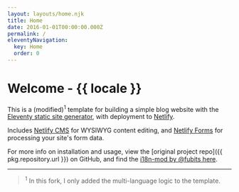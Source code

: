 ```yaml
---
layout: layouts/home.njk
title: Home
date: 2016-01-01T00:00:00.000Z
permalink: /
eleventyNavigation:
  key: Home
  order: 0
---
```


# Welcome - {{ locale }}

This is a (modified)<sup>1</sup> template for building a simple blog website with the [Eleventy static site generator](https://www.11ty.io), with deployment to [Netlify](https://www.netlify.com).

Includes [Netlify CMS](https://www.netlifycms.org) for WYSIWYG content editing, and [Netlify Forms](https://www.netlify.com/docs/form-handling) for processing your site's form data.

For more info on installation and usage, view the [original project repo]({{ pkg.repository.url }}) on GitHub, and find the [i18n-mod by @fubits here](https://github.com/fubits1/11ty-multilang-i18n).

---

> <sup>1</sup> In this fork, I only added the multi-language logic to the template.
